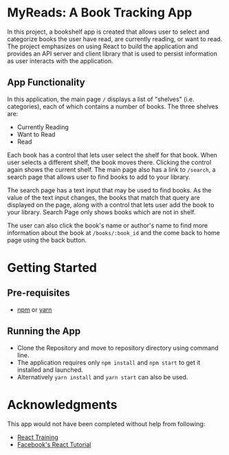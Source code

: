 # MyReads: A Book Tracking App

In this project, a bookshelf app is created that allows user to select and categorize books the user have read, are currently reading, or want to read. The project emphasizes on using React to build the application and provides an API server and client library that is used to persist information as user interacts with the application.

## App Functionality

In this application, the main page `/` displays a list of "shelves" (i.e. categories), each of which contains a number of books. The three shelves are:

 - Currently Reading
 - Want to Read
 - Read

Each book has a control that lets user select the shelf for that book. When user selects a different shelf, the book moves there. Clicking the control again shows the current shelf.
The main page also has a link to `/search`, a search page that allows user to find books to add to your library.

The search page has a text input that may be used to find books. As the value of the text input changes, the books that match that query are displayed on the page, along with a control that lets user add the book to your library. Search Page only shows books which are not in shelf.

The user can also click the book's name or author's name to find more information about the book at `/books/:book_id` and the come back to home page using the back button.

# Getting Started

## Pre-requisites

 - [npm](https://www.npmjs.com/) or [yarn](https://yarnpkg.com/en/)

## Running the App

 - Clone the Repository and move to repository directory using command line.
 - The application requires only `npm install` and `npm start` to get it installed and launched.
 - Alternatively `yarn install` and `yarn start` can also be used.

# Acknowledgments

This app would not have been completed without help from following:

 - [React Training](https://reacttraining.com/)
 - [Facebook's React Tutorial](https://facebook.github.io/react/tutorial/tutorial.html)
